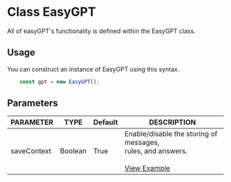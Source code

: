 # Class EasyGPT

All of easyGPT's functionality is defined within the EasyGPT class.

## Usage

You can construct an instance of EasyGPT using this syntax.

```js
    const gpt = new EasyGPT();
```


## Parameters

| PARAMETER   | TYPE    | Default | DESCRIPTION                                                                                                                                                                    |
| ----------- | ------- | ------- | ------------------------------------------------------------------------------------------------------------------------------------------------------------------------------ |
| saveContext | Boolean | True    | Enable/disable the storing of messages,<br />rules, and answers.<br /><br />[View Example](https://github.com/FrancescoCoding/easyGPT/blob/main/npm_module/examples/noContext.js) |
